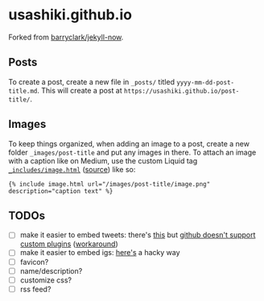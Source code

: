 # usashiki.github.io

Forked from [barryclark/jekyll-now](https://github.com/barryclark/jekyll-now).

## Posts

To create a post, create a new file in `_posts/` titled `yyyy-mm-dd-post-title.md`.
This will create a post at `https://usashiki.github.io/post-title/`.

## Images

To keep things organized, when adding an image to a post, create a new folder `_images/post-title` and put any images in there.
To attach an image with a caption like on Medium, use the custom Liquid tag [`_includes/image.html`](/_includes/image.html) ([source](https://stackoverflow.com/a/19360305)) like so:

```
{% include image.html url="/images/post-title/image.png" description="caption text" %}
```

## TODOs

- [ ] make it easier to embed tweets: there's [this](https://github.com/rob-murray/jekyll-twitter-plugin) but [github doesn't support custom plugins](https://help.github.com/en/github/working-with-github-pages/about-github-pages-and-jekyll#plugins) ([workaround](https://github.com/rob-murray/jekyll-twitter-plugin/issues/15#issuecomment-122787785))
- [ ] make it easier to embed igs: [here's](http://khoparzi.com/2019-02-06-embedding-instagram-on-jekyll/) a hacky way
- [ ] favicon?
- [ ] name/description?
- [ ] customize css?
- [ ] rss feed?
